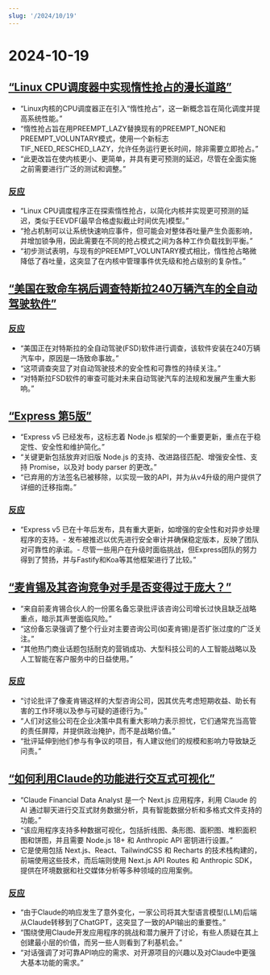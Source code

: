```yaml
---
slug: '/2024/10/19'
---
```


# 2024-10-19

## [“Linux CPU调度器中实现惰性抢占的漫长道路”](https://lwn.net/SubscriberLink/994322/45aa5211a50bc63a/)

- “Linux内核的CPU调度器正在引入“惰性抢占”，这一新概念旨在简化调度并提高系统性能。”
- “惰性抢占旨在用PREEMPT_LAZY替换现有的PREEMPT_NONE和PREEMPT_VOLUNTARY模式，使用一个新标志TIF_NEED_RESCHED_LAZY，允许任务运行更长时间，除非需要立即抢占。”
- “此更改旨在使内核更小、更简单，并具有更可预测的延迟，尽管在全面实施之前需要进行广泛的测试和调整。”

### [反应](https://news.ycombinator.com/item?id=41886256)

- “Linux CPU调度程序正在探索惰性抢占，以简化内核并实现更可预测的延迟，类似于EEVDF(最早合格虚拟截止时间优先)模型。”
- “抢占机制可以让系统快速响应事件，但可能会对整体吞吐量产生负面影响，并增加锁争用，因此需要在不同的抢占模式之间为各种工作负载找到平衡。”
- “初步测试表明，与现有的PREEMPT_VOLUNTARY模式相比，惰性抢占略微降低了吞吐量，这突显了在内核中管理事件优先级和抢占级别的复杂性。”

## [“美国在致命车祸后调查特斯拉240万辆汽车的全自动驾驶软件”](https://www.reuters.com/business/autos-transportation/nhtsa-opens-probe-into-24-mln-tesla-vehicles-over-full-self-driving-collisions-2024-10-18/)

### [反应](https://news.ycombinator.com/item?id=41884740)

- “美国正在对特斯拉的全自动驾驶(FSD)软件进行调查，该软件安装在240万辆汽车中，原因是一场致命事故。”
- “这项调查突显了对自动驾驶技术的安全性和可靠性的持续关注。”
- “对特斯拉FSD软件的审查可能对未来自动驾驶汽车的法规和发展产生重大影响。”

## [“Express 第5版”](https://expressjs.com/2024/10/15/v5-release.html)

- “Express v5 已经发布，这标志着 Node.js 框架的一个重要更新，重点在于稳定性、安全性和维护简化。”
- “关键更新包括放弃对旧版 Node.js 的支持、改进路径匹配、增强安全性、支持 Promise，以及对 body parser 的更改。”
- “已弃用的方法签名已被移除，以实现一致的API，并为从v4升级的用户提供了详细的迁移指南。”

### [反应](https://news.ycombinator.com/item?id=41882955)

- “Express v5 已在十年后发布，具有重大更新，如增强的安全性和对异步处理程序的支持。- 发布被推迟以优先进行安全审计并确保稳定版本，反映了团队对可靠性的承诺。- 尽管一些用户在升级时面临挑战，但Express团队的努力得到了赞扬，并与Fastify和Koa等其他框架进行了比较。”

## [“麦肯锡及其咨询竞争对手是否变得过于庞大？”](https://www.economist.com/business/2024/03/25/have-mckinsey-and-its-consulting-rivals-got-too-big)

- “来自前麦肯锡合伙人的一份匿名备忘录批评该咨询公司增长过快且缺乏战略重点，暗示其声誉面临风险。”
- “这份备忘录强调了整个行业对主要咨询公司(如麦肯锡)是否扩张过度的广泛关注。”
- “其他热门商业话题包括耐克的营销成功、大型科技公司的人工智能战略以及人工智能在客户服务中的日益使用。”

### [反应](https://news.ycombinator.com/item?id=41888061)

- “讨论批评了像麦肯锡这样的大型咨询公司，因其优先考虑短期收益、助长有害的工作环境以及参与可疑的道德行为。”
- “人们对这些公司在企业决策中具有重大影响力表示担忧，它们通常充当高管的责任屏障，并提供政治掩护，而不是战略价值。”
- “批评延伸到他们参与有争议的项目，有人建议他们的规模和影响力导致缺乏问责。”

## [“如何利用Claude的功能进行交互式可视化”](https://github.com/anthropics/anthropic-quickstarts/tree/main/financial-data-analyst)

- “Claude Financial Data Analyst 是一个 Next.js 应用程序，利用 Claude 的 AI 通过聊天进行交互式财务数据分析，具有智能数据分析和多格式文件支持的功能。”
- “该应用程序支持多种数据可视化，包括折线图、条形图、面积图、堆积面积图和饼图，并且需要 Node.js 18+ 和 Anthropic API 密钥进行设置。”
- 它是使用包括 Next.js、React、TailwindCSS 和 Recharts 的技术栈构建的，前端使用这些技术，而后端则使用 Next.js API Routes 和 Anthropic SDK，提供在环境数据和社交媒体分析等多种领域的应用案例。

### [反应](https://news.ycombinator.com/item?id=41885231)

- “由于Claude的响应发生了意外变化，一家公司将其大型语言模型(LLM)后端从Claude转移到了ChatGPT，这突显了一致的API输出的重要性。”
- “围绕使用Claude开发应用程序的挑战和潜力展开了讨论，有些人质疑在其上创建最小层的价值，而另一些人则看到了利基机会。”
- “对话强调了对可靠API响应的需求、对开源项目的兴趣以及对Claude中更强大基本功能的需求。”

<head>
  <meta property="og:title" content="“Linux CPU调度器中实现惰性抢占的漫长道路”" />
  <meta property="og:type" content="website" />
  <meta property="og:image" content="https://og.cho.sh/api/og/?title=%E2%80%9CLinux%20CPU%E8%B0%83%E5%BA%A6%E5%99%A8%E4%B8%AD%E5%AE%9E%E7%8E%B0%E6%83%B0%E6%80%A7%E6%8A%A2%E5%8D%A0%E7%9A%84%E6%BC%AB%E9%95%BF%E9%81%93%E8%B7%AF%E2%80%9D&subheading=2024%E5%B9%B410%E6%9C%8819%E6%97%A5%E6%98%9F%E6%9C%9F%E5%85%AD%3A%20%E9%BB%91%E5%AE%A2%E6%96%B0%E9%97%BB%E6%91%98%E8%A6%81" />
</head>
